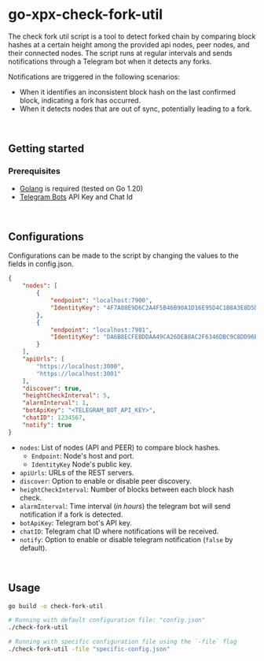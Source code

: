 # go-xpx-check-fork-util

The check fork util script is a tool to detect forked chain by comparing block hashes at a certain height among the provided api nodes, peer nodes, and their connected nodes. The script runs at regular intervals and sends notifications through a Telegram bot when it detects any forks. 

Notifications are triggered in the following scenarios:
- When it identifies an inconsistent block hash on the last confirmed block, indicating a fork has occurred.
- When it detects nodes that are out of sync, potentially leading to a fork.

<br/>

## Getting started
### Prerequisites
* [Golang](https://golang.org/
) is required (tested on Go 1.20)
* [Telegram Bots](https://core.telegram.org/bots
) API Key and Chat Id 

<br/>

## Configurations

Configurations can be made to the script by changing the values to the fields in config.json.

```json
{
    "nodes": [
        {
            "endpoint": "localhost:7900",
            "IdentityKey": "4F7A80E9D6C2A4F5B46B90A1D16E95D4C1B8A3E8D5D1479D7C802C475D70A2E"
        },
        {
            "endpoint": "localhost:7901",
            "IdentityKey": "DA6B8ECFEBDDAA49CA26DEB8AC2F6346DBC9C8DD96B4584A01410190DAB4A45A"
        }     
    ],
    "apiUrls": [
        "https://localhost:3000",
        "https://localhost:3001"
    ],
    "discover": true,
    "heightCheckInterval": 5,
    "alarmInterval": 1,
    "botApiKey": "<TELEGRAM_BOT_API_KEY>",
    "chatID": 1234567,
    "notify": true
}
```

* `nodes`: List of nodes (API and PEER) to compare block hashes.
    * `Endpoint`: Node's host and port.
    * `IdentityKey` Node's public key.
* `apiUrls`: URLs of the REST servers.
* `discover`: Option to enable or disable peer discovery.
* `heightCheckInterval`: Number of blocks between each block hash check.
* `alarmInterval`: Time interval (*in hours*) the telegram bot will send notification if a fork is detected.
* `botApiKey`: Telegram bot's API key.
* `chatID`: Telegram chat ID where notifications will be received.
* `notify`: Option to enable or disable telegram notification (`false` by default).
  
<br/>

## Usage
```bash
go build -o check-fork-util

# Running with default configuration file: "config.json"
./check-fork-util

# Running with specific configuration file using the `-file` flag
./check-fork-util -file "specific-config.json"
```
